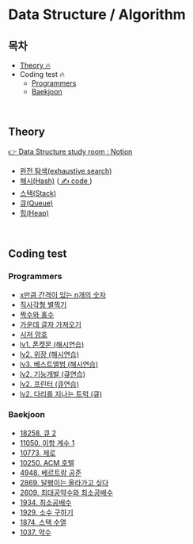 # Data Structure / Algorithm

## 목차

- [Theory 🔥](#Theory)
- Coding test 🔥
  - [Programmers](#Programmers)
  - [Baekjoon](#Baekjoon)

<br>

## Theory

[👉 Data Structure study room : Notion](https://www.notion.so/Data-Structure-7c76d0baf9c2463dac0d4911048d37be)

- [완전 탐색(exhaustive search)](https://www.notion.so/exhaustive-search-6e5445da6e394e0fa870312625762754)
- [해시(Hash)](https://www.notion.so/Hash-64d8d6f991b146e6aa347a0a2438c21f) ([ ✍ code ](https://github.com/parkksss/Study/blob/main/Data_Structure/Theory/hashTable.js))
- [스택(Stack)](https://www.notion.so/stack-2b894f5ce088497e851cb6d502fc0065)
- [큐(Queue)](https://www.notion.so/Queue-492ad928ccfd4a68af57300a0c50c49d)
- [힙(Heap)](https://www.notion.so/Heap-436a5f3d879248c6965deb290f4b55f3)

<br>

## Coding test

### Programmers

- [x만큼 간격이 있는 n개의 숫자](https://velog.io/@parkksss/coding-test-programmers-1) 
- [직사각형 별찍기](https://velog.io/@parkksss/coding-test-programmers-2) 
- [짝수와 홀수](https://velog.io/@parkksss/coding-test-programmers-3)
- [가운데 글자 가져오기](https://velog.io/@parkksss/coding-test-programmers-4)
- [시저 암호](https://velog.io/@parkksss/coding-test-programmers-39)
- [lv1. 폰켓몬 (해시연습)](https://velog.io/@parkksss/coding-test-programmers-42)
- [lv2. 위장 (해시연습)](https://velog.io/@parkksss/coding-test-programmers-43)
- [lv3. 베스트앨범 (해시연습)](https://velog.io/@parkksss/coding-test-programmers-44)
- [lv2. 기능개발 (큐연습)](https://velog.io/@parkksss/coding-test-programmers-45)
- [lv2. 프린터 (큐연습)](https://velog.io/@parkksss/coding-test-programmers-46)
- [lv2. 다리를 지나는 트럭 (큐)](https://velog.io/@parkksss/coding-test-programmers-47)

### Baekjoon
- <a href="./Baekjoon/18258.js">18258. 큐 2</a>
- <a href="./Baekjoon/11050.js">11050. 이항 계수 1</a>
- <a href="./Baekjoon/10773.js">10773. 제로</a>
- <a href="./Baekjoon/10250.js">10250. ACM 호텔</a>
- <a href="./Baekjoon/4948.js">4948. 베르트랑 공준</a>
- <a href="./Baekjoon/2869.js">2869. 달팽이는 올라가고 싶다</a>
- <a href="./Baekjoon/2609.js">2609. 최대공약수와 최소공배수</a>
- <a href="./Baekjoon/1934.js">1934. 최소공배수</a>
- <a href="./Baekjoon/1929.js">1929. 소수 구하기</a>
- <a href="./Baekjoon/1874.js">1874. 스택 수열</a>
- <a href="./Baekjoon/1037.js">1037. 약수</a>

<br>
